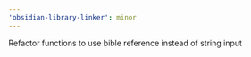 ```yaml
---
'obsidian-library-linker': minor
---
```


Refactor functions to use bible reference instead of string input
